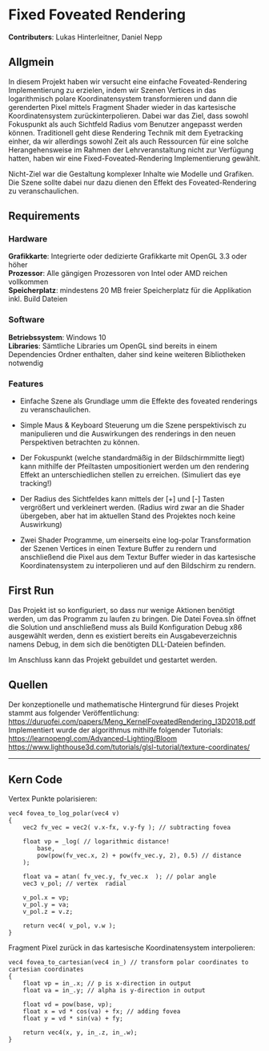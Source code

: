 # Fixed Foveated Rendering

**Contributers**: Lukas Hinterleitner, Daniel Nepp

## Allgmein
In diesem Projekt haben wir versucht eine einfache Foveated-Rendering Implementierung zu erzielen, indem wir Szenen Vertices in das logarithmisch polare Koordinatensystem transformieren und dann die gerenderten Pixel mittels Fragment Shader wieder in das kartesische Koordinatensystem zurückinterpolieren.
Dabei war das Ziel, dass sowohl Fokuspunkt als auch Sichtfeld Radius vom Benutzer angepasst werden können.
Traditionell geht diese Rendering Technik mit dem Eyetracking einher, da wir allerdings sowohl Zeit als auch Ressourcen für eine solche Herangehensweise im Rahmen der Lehrveranstaltung nicht zur Verfügung hatten, haben wir eine Fixed-Foveated-Rendering Implementierung gewählt.

Nicht-Ziel war die Gestaltung komplexer Inhalte wie Modelle und Grafiken. Die Szene sollte dabei nur dazu dienen den Effekt des Foveated-Rendering zu veranschaulichen.

## Requirements

### Hardware
**Grafikkarte**: 		Integrierte oder dedizierte Grafikkarte mit OpenGL 3.3 oder höher <br>
**Prozessor**: 			Alle gängigen Prozessoren von Intel oder AMD reichen vollkommen <br>
**Speicherplatz**: 		mindestens 20 MB freier Speicherplatz für die Applikation inkl. Build Dateien <br>

### Software
**Betriebssystem**: 	Windows 10 <br>
**Libraries**: 			Sämtliche Libraries um OpenGL sind bereits in einem Dependencies Ordner enthalten, daher sind keine weiteren Bibliotheken notwendig <br>

### Features
- Einfache Szene als Grundlage umm die Effekte des foveated renderings zu veranschaulichen.

- Simple Maus & Keyboard Steuerung um die Szene perspektivisch zu manipulieren und die Auswirkungen des renderings in den neuen Perspektiven betrachten zu können.

- Der Fokuspunkt (welche standardmäßig in der Bildschirmmitte liegt) kann mithilfe der Pfeiltasten umpositioniert werden um den rendering Effekt an unterschiedlichen stellen zu erreichen. (Simuliert das eye tracking!)

- Der Radius des Sichtfeldes kann mittels der [+] und [-] Tasten vergrößert und verkleinert werden. (Radius wird zwar an die Shader übergeben, aber hat im aktuellen Stand des Projektes noch keine Auswirkung)

- Zwei Shader Programme, um einerseits eine log-polar Transformation der Szenen Vertices in einen Texture Buffer zu rendern und anschließend die Pixel aus dem Textur Buffer wieder in das kartesische Koordinatensystem zu interpolieren und auf den Bildschirm zu rendern. 

## First Run
Das Projekt ist so konfiguriert, so dass nur wenige Aktionen benötigt werden, um das Programm zu laufen zu bringen.
Die Datei Fovea.sln öffnet die Solution und anschließend muss als Build Konfiguration Debug x86 ausgewählt werden, denn es existiert bereits ein Ausgabeverzeichnis namens Debug, in dem sich die benötigten DLL-Dateien befinden.

Im Anschluss kann das Projekt gebuildet und gestartet werden.

## Quellen
Der konzeptionelle und mathematische Hintergrund für dieses Projekt stammt aus folgender Veröffentlichung: <br>
<a>https://duruofei.com/papers/Meng_KernelFoveatedRendering_I3D2018.pdf</a> <br>
Implementiert wurde der algorithmus mithilfe folgender Tutorials: <br>
<a>https://learnopengl.com/Advanced-Lighting/Bloom</a> <br>
<a>https://www.lighthouse3d.com/tutorials/glsl-tutorial/texture-coordinates/</a> <br>

---

## Kern Code


Vertex Punkte polarisieren:
```
vec4 fovea_to_log_polar(vec4 v) 
{
	vec2 fv_vec = vec2( v.x-fx, v.y-fy ); // subtracting fovea

	float vp = _log( // logarithmic distance!
		base,
		pow(pow(fv_vec.x, 2) + pow(fv_vec.y, 2), 0.5) // distance
	);
			
	float va = atan( fv_vec.y, fv_vec.x  ); // polar angle
	vec3 v_pol; // vertex  radial

	v_pol.x = vp;
	v_pol.y = va;
	v_pol.z = v.z;

	return vec4( v_pol, v.w );
}
```

Fragment Pixel zurück in das kartesische Koordinatensystem interpolieren:
```
vec4 fovea_to_cartesian(vec4 in_) // transform polar coordinates to cartesian coordinates
{
	float vp = in_.x; // p is x-direction in output
  	float va = in_.y; // alpha is y-direction in output
  
	float vd = pow(base, vp);
	float x = vd * cos(va) + fx; // adding fovea
  	float y = vd * sin(va) + fy;
	
  	return vec4(x, y, in_.z, in_.w);
}
```
